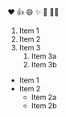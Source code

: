 :heart:
:+1:
:smile:
:sparkles:
:tada:
:ok_woman:

1. Item 1
2. Item 2
3. Item 3
   1. Item 3a
   2. Item 3b
* Item 1
* Item 2
  * Item 2a
  * Item 2b
